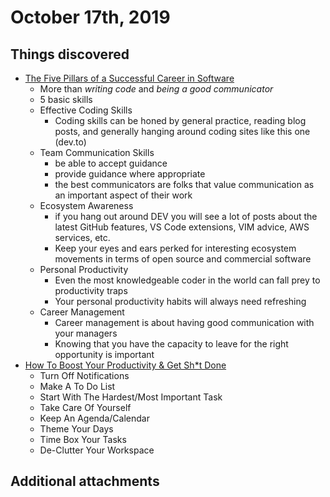 # October 17th, 2019

## Things discovered

* [The Five Pillars of a Successful Career in Software](https://dev.to/ben/the-five-pillars-of-a-successful-career-in-software-4i8o?utm_source=digest_mailer&utm_medium=email&utm_campaign=digest_email)
    * More than _writing code_ and _being a good communicator_
    * 5 basic skills
    * Effective Coding Skills
        * Coding skills can be honed by general practice, reading blog posts, and generally hanging around coding sites like this one (dev.to)
    * Team Communication Skills
        * be able to accept guidance
        * provide guidance where appropriate
        * the best communicators are folks that value communication as an important aspect of their work
    * Ecosystem Awareness
        * if you hang out around DEV you will see a lot of posts about the latest GitHub features, VS Code extensions, VIM advice, AWS services, etc.
        * Keep your eyes and ears perked for interesting ecosystem movements in terms of open source and commercial software
    * Personal Productivity
        * Even the most knowledgeable coder in the world can fall prey to productivity traps
        * Your personal productivity habits will always need refreshing
    * Career Management
        * Career management is about having good communication with your managers
        * Knowing that you have the capacity to leave for the right opportunity is important
* [How To Boost Your Productivity & Get Sh*t Done](https://dev.to/emmawedekind/how-to-boost-your-productivity--get-sht-done-3h5n)
    * Turn Off Notifications
    * Make A To Do List
    * Start With The Hardest/Most Important Task
    * Take Care Of Yourself
    * Keep An Agenda/Calendar
    * Theme Your Days
    * Time Box Your Tasks
    * De-Clutter Your Workspace

## Additional attachments




